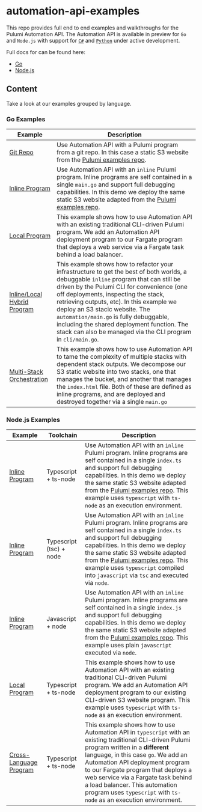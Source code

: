 # automation-api-examples

This repo provides full end to end examples and walkthroughs for the Pulumi Automation API. The Automation API is available in preview for `Go` and `Node.js` with support for [`C#`](https://github.com/pulumi/pulumi/compare/auto/dotnet) and [`Python`](https://github.com/pulumi/pulumi/compare/auto/python) under active development. 

Full docs for can be found here:
- [Go](https://pkg.go.dev/github.com/pulumi/pulumi/sdk/v2/go/x/auto?tab=doc)
- [Node.js](https://www.pulumi.com/docs/reference/pkg/nodejs/pulumi/pulumi/x/automation/)
## Content

Take a look at our examples grouped by language.

### Go Examples

Example   | Description |
--------- | --------- |
[Git Repo](go/git_repo_program) | Use Automation API with a Pulumi program from a git repo. In this case a static S3 website from the [Pulumi examples repo](https://github.com/pulumi/examples/tree/master/aws-go-s3-folder).
[Inline Program](go/inline_program) | Use Automation API with an `inline` Pulumi program. Inline programs are self contained in a single `main.go` and support full debugging capabilities. In this demo we deploy the same static S3 website adapted from the [Pulumi examples repo](https://github.com/pulumi/examples/tree/master/aws-go-s3-folder).
[Local Program](go/local_program) | This example shows how to use Automation API with an existing traditional CLI-driven Pulumi program. We add an Automation API deployment program to our Fargate program that deploys a web service via a Fargate task behind a load balancer.
[Inline/Local Hybrid Program](go/inline_local_hybrid) | This example shows how to refactor your infrastructure to get the best of both worlds, a debuggable `inline` program that can still be driven by the Pulumi CLI for convenience (one off deployments, inspecting the stack, retrieving outputs, etc). In this example we deploy an S3 stacic website. The `automation/main.go` is fully debuggable, including the shared deployment function. The stack can also be managed via the CLI program in `cli/main.go`.
[Multi-Stack Orchestration](go/multi_stack_orchestration) | This example shows how to use Automation API to tame the complexity of multiple stacks with dependent stack outputs. We decompose our S3 static website into two stacks, one that manages the bucket, and another that manages the `index.html` file. Both of these are defined as inline programs, and are deployed and destroyed together via a single `main.go`

### Node.js Examples

Example  | Toolchain | Description |
--------- | --------- | --------- |
[Inline Program](nodejs/inlineProgram-tsnode) | Typescript + ts-node | Use Automation API with an `inline` Pulumi program. Inline programs are self contained in a single `index.ts` and support full debugging capabilities. In this demo we deploy the same static S3 website adapted from the [Pulumi examples repo](https://github.com/pulumi/examples/tree/master/aws-ts-s3-folder). This example uses `typescript` with `ts-node` as an execution environment.
[Inline Program](nodejs/inlineProgram-ts) | Typescript (tsc) + node | Use Automation API with an `inline` Pulumi program. Inline programs are self contained in a single `index.ts` and support full debugging capabilities. In this demo we deploy the same static S3 website adapted from the [Pulumi examples repo](https://github.com/pulumi/examples/tree/master/aws-ts-s3-folder). This example uses `typescript` compiled into `javascript` via `tsc` and executed via `node`.
[Inline Program](nodejs/inlineProgram-js) | Javascript + node | Use Automation API with an `inline` Pulumi program. Inline programs are self contained in a single `index.js` and support full debugging capabilities. In this demo we deploy the same static S3 website adapted from the [Pulumi examples repo](https://github.com/pulumi/examples/tree/master/aws-js-s3-folder). This example uses plain `javascript` executed via `node`.
[Local Program](nodejs/localProgram-tsnode) | Typescript + ts-node | This example shows how to use Automation API with an existing traditional CLI-driven Pulumi program. We add an Automation API deployment program to our existing CLI-driven S3 website program. This example uses `typescript` with `ts-node` as an execution environment.
[Cross-Language Program](nodejs/crossLanguage-tsnode) | Typescript + ts-node | This example shows how to use Automation API in `typescript` with an existing traditional CLI-driven Pulumi program written in a __different__ language, in this case `go`. We add an Automation API deployment program to our Fargate program that deploys a web service via a Fargate task behind a load balancer. This automation program uses `typescript` with `ts-node` as an execution environment.